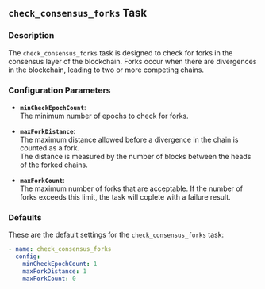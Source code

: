 ## `check_consensus_forks` Task

### Description
The `check_consensus_forks` task is designed to check for forks in the consensus layer of the blockchain. Forks occur when there are divergences in the blockchain, leading to two or more competing chains.

### Configuration Parameters

- **`minCheckEpochCount`**:\
  The minimum number of epochs to check for forks. 

- **`maxForkDistance`**:\
  The maximum distance allowed before a divergence in the chain is counted as a fork. \
  The distance is measured by the number of blocks between the heads of the forked chains.

- **`maxForkCount`**:\
  The maximum number of forks that are acceptable. If the number of forks exceeds this limit, the task will coplete with a failure result.

### Defaults

These are the default settings for the `check_consensus_forks` task:

```yaml
- name: check_consensus_forks
  config:
    minCheckEpochCount: 1
    maxForkDistance: 1
    maxForkCount: 0
```
